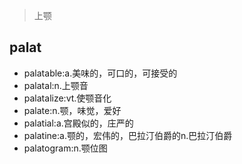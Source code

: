 > 上颚

## palat
- palatable:a.美味的，可口的，可接受的
- palatal:n.上颚音
- palatalize:vt.使颚音化
- palate:n.颚，味觉，爱好
- palatial:a.宫殿似的，庄严的
- palatine:a.颚的，宏伟的，巴拉汀伯爵的n.巴拉汀伯爵
- palatogram:n.颚位图